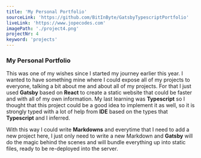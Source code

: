 ```yaml
---
title: 'My Personal Portfolio'
sourceLink: 'https://github.com/BitInByte/GatsbyTypescriptPortfolio'
liveLink: 'https://www.jopecodes.com'
imagePath: './project4.png'
projectNr: 4
keyword: 'projects'
---
```


### My Personal Portfolio

This was one of my wishes since I started my journey earlier this year. I wanted to have something mine where I could expose all of my projects to everyone, talking a bit about me and about all of my projects. For that I just used **Gatsby** based on **React** to create a static website that could be faster and with all of my own information. My last learning was **Typescript** so I thought that this project could be a good idea to implement it as well, so it is strongly typed with a lot of help from **IDE** based on the types that **Typescript** and I inferred.

With this way I could write **Markdowns** and everytime that I need to add a new project here, I just only need to write a new Markdown and **Gatsby** will do the magic behind the scenes and will bundle everything up into static files, ready to be re-deployed into the server.
